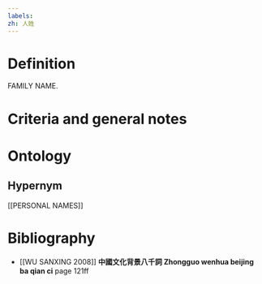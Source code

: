 ```yaml
---
labels: 
zh: 人姓
---
```


# Definition
FAMILY NAME.
# Criteria and general notes
# Ontology

## Hypernym
[[PERSONAL NAMES]]
# Bibliography
- [[WU SANXING 2008]]
**中國文化背景八千詞 Zhongguo wenhua beijing ba qian ci** page 121ff
